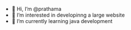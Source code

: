 - 👋 Hi, I’m @prathama
- 👀 I’m interested in developinng a large website
- 🌱 I’m currently learning java development


<!---
prathamaaaaa/prathamaaaaa is a ✨ special ✨ repository because its `README.md` (this file) appears on your GitHub profile.
You can click the Preview link to take a look at your changes.
--->
